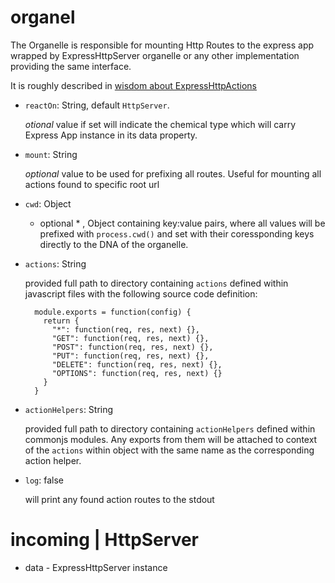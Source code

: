 # organel

The Organelle is responsible for mounting Http Routes to the express app wrapped by ExpressHttpServer organelle or any other implementation providing the same interface.

It is roughly described in [wisdom about ExpressHttpActions](http://wisdom.camplight.net/wisdom/5110e488c489a7ef6d000043/Organic---ExpressHttpActions) 

* `reactOn`: String, default `HttpServer`.

  *otional* value if set will indicate the chemical type which will carry 
  Express App instance in its data property.

* `mount`: String

  *optional* value to be used for prefixing all routes. Useful for mounting all actions found to specific root url

* `cwd`: Object

  * optional * , Object containing key:value pairs, where all values will be prefixed with `process.cwd()` and set with their coressponding keys directly to the DNA of the organelle.

* `actions`: String

  provided full path to directory containing `actions` defined within javascript files with the following source code definition:

        module.exports = function(config) {
          return {
            "*": function(req, res, next) {},
            "GET": function(req, res, next) {},
            "POST": function(req, res, next) {}, 
            "PUT": function(req, res, next) {}, 
            "DELETE": function(req, res, next) {}, 
            "OPTIONS": function(req, res, next) {}
          }
        }

* `actionHelpers`: String

  provided full path to directory containing `actionHelpers` defined within commonjs modules. Any exports from them will be attached to context of the `actions` within object with the same name as the corresponding action helper.

* `log`: false

  will print any found action routes to the stdout

# incoming | HttpServer

* data - ExpressHttpServer instance
